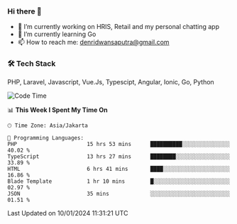 ### Hi there 👋

- 🔭 I’m currently working on HRIS, Retail and my personal chatting app
- 🌱 I’m currently learning Go
- 📫 How to reach me: denridwansaputra@gmail.com


### 🛠 Tech Stack
PHP, Laravel, Javascript, Vue.Js, Typescipt, Angular, Ionic, Go, Python


<!--START_SECTION:waka-->
![Code Time](http://img.shields.io/badge/Code%20Time-4%2C096%20hrs%2031%20mins-blue)

📊 **This Week I Spent My Time On** 

```text
🕑︎ Time Zone: Asia/Jakarta

💬 Programming Languages: 
PHP                      15 hrs 53 mins      ██████████░░░░░░░░░░░░░░░   40.02 % 
TypeScript               13 hrs 27 mins      ████████░░░░░░░░░░░░░░░░░   33.89 % 
HTML                     6 hrs 41 mins       ████░░░░░░░░░░░░░░░░░░░░░   16.86 % 
Blade Template           1 hr 10 mins        █░░░░░░░░░░░░░░░░░░░░░░░░   02.97 % 
JSON                     35 mins             ░░░░░░░░░░░░░░░░░░░░░░░░░   01.51 % 
```


 Last Updated on 10/01/2024 11:31:21 UTC
<!--END_SECTION:waka-->
